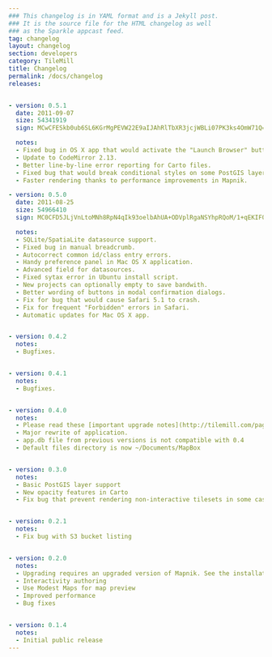```yaml
---
### This changelog is in YAML format and is a Jekyll post.
### It is the source file for the HTML changelog as well
### as the Sparkle appcast feed.
tag: changelog
layout: changelog
section: developers
category: TileMill
title: Changelog
permalink: /docs/changelog
releases:


- version: 0.5.1
  date: 2011-09-07
  size: 54341919
  sign: MCwCFESkb0ub6SL6KGrMgPEVW22E9aIJAhRlTbXR3jcjWBLi07PK3ks4OmW71Q==

  notes:
  - Fixed bug in OS X app that would activate the "Launch Browser" button before TileMill was ready.
  - Update to CodeMirror 2.13.
  - Better line-by-line error reporting for Carto files.
  - Fixed bug that would break conditional styles on some PostGIS layers.
  - Faster rendering thanks to performance improvements in Mapnik.

- version: 0.5.0
  date: 2011-08-25
  size: 54966410
  sign: MC0CFD5JLjVnLtoMNh8RpN4qIk93oelbAhUA+ODVplRgaNSYhpRQoM/1+qEKIF0=

  notes:
  - SQLite/SpatiaLite datasource support.
  - Fixed bug in manual breadcrumb.
  - Autocorrect common id/class entry errors.
  - Handy preference panel in Mac OS X application.
  - Advanced field for datasources.
  - Fixed sytax error in Ubuntu install script.
  - New projects can optionally empty to save bandwith.
  - Better wording of buttons in modal confirmation dialogs.
  - Fix for bug that would cause Safari 5.1 to crash.
  - Fix for frequent "Forbidden" errors in Safari.
  - Automatic updates for Mac OS X app.


- version: 0.4.2
  notes:
  - Bugfixes.


- version: 0.4.1
  notes:
  - Bugfixes.


- version: 0.4.0
  notes:
  - Please read these [important upgrade notes](http://tilemill.com/pages/upgrade.html#0-4)
  - Major rewrite of application.
  - app.db file from previous versions is not compatible with 0.4
  - Default files directory is now ~/Documents/MapBox


- version: 0.3.0
  notes:
  - Basic PostGIS layer support
  - New opacity features in Carto
  - Fix bug that prevent rendering non-interactive tilesets in some cases


- version: 0.2.1
  notes:
  - Fix bug with S3 bucket listing


- version: 0.2.0
  notes:
  - Upgrading requires an upgraded version of Mapnik. See the installation section of the README for Mapnik version and installation instructions.
  - Interactivity authoring
  - Use Modest Maps for map preview
  - Improved performance
  - Bug fixes


- version: 0.1.4
  notes:
  - Initial public release
---
```

